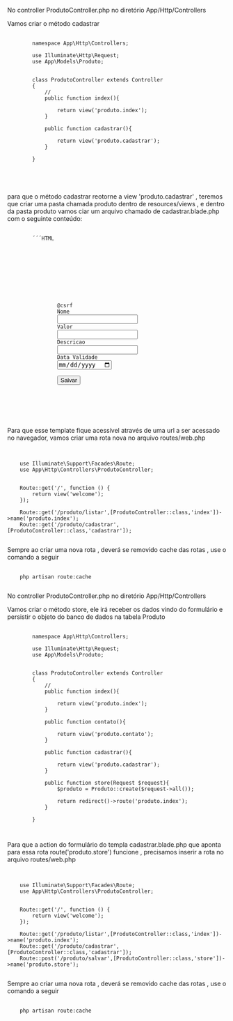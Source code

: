 

No controller ProdutoController.php no diretório App/Http/Controllers

Vamos criar o método cadastrar 


<pre class="language-php">
  <code class="language-php">
		namespace App\Http\Controllers;

		use Illuminate\Http\Request;
		use App\Models\Produto;


		class ProdutoController extends Controller
		{
			//
			public function index(){

				return view('produto.index');
			}
			
			public function cadastrar(){

				return view('produto.cadastrar');
			}

		}


 
  </code>
</pre>

para que o método cadastrar reotorne a view 'produto.cadastrar' , teremos que criar uma pasta chamada produto dentro de resources/views ,
e dentro da pasta produto vamos ciar um arquivo chamado de cadastrar.blade.php com o seguinte conteúdo:

<pre class="language-php">
  <code class="language-php">
		´´´HTML
		<!DOCTYPE html>
		<html lang="en">
		<head>
			<meta charset="UTF-8">
			<meta name="viewport" content="width=device-width, initial-scale=1.0">
			<title>Document</title>
		</head>
		<body>
			<form action="{{ route('produto.store') }}" method="post">
				@csrf
				<label for="">Nome</label>    
				<input type="text" name="nome" id="nome">
				<label for="">Valor</label>
				<input type="text" name="valor" id="valor">
				<label for="">Descricao</label>
				<input type="text" name="descricao" id="descricao">
				<label for="">Data Validade</label>
				<input type="date" name="data_validade" id="data_validade">
				
				<button type="submit">Salvar</button>
			</form>
		</body>
		</html>
  </code>
</pre>

Para que esse  template fique acessível através de uma url a ser acessado no navegador, vamos criar uma rota nova no arquivo routes/web.php

<pre class="language-php">
  <code class="language-php">
	
	use Illuminate\Support\Facades\Route;
	use App\Http\Controllers\ProdutoController;


	Route::get('/', function () {
		return view('welcome');
	});

	Route::get('/produto/listar',[ProdutoController::class,'index'])->name('produto.index');
	Route::get('/produto/cadastrar',[ProdutoController::class,'cadastrar']);
  </code>
</pre>

Sempre ao criar  uma nova rota , deverá se removido cache das rotas , use  o comando a seguir

<pre class="language-php">
  <code class="language-php">
    php artisan route:cache
  </code>
</pre>

No controller ProdutoController.php no diretório App/Http/Controllers

Vamos criar o método store, ele irá receber os dados vindo do formulário e persistir o objeto do banco de dados na tabela Produto

<pre class="language-php">
  <code class="language-php">
		namespace App\Http\Controllers;

		use Illuminate\Http\Request;
		use App\Models\Produto;


		class ProdutoController extends Controller
		{
			//
			public function index(){

				return view('produto.index');
			}

			public function contato(){

				return view('produto.contato');
			}

			public function cadastrar(){

				return view('produto.cadastrar');
			}

			public function store(Request $request){
				$produto = Produto::create($request->all());

				return redirect()->route('produto.index');
			}

		}
 
  </code>
</pre>

Para que a  action do formulário do templa cadastrar.blade.php que aponta para essa rota route('produto.store') funcione , precisamos inserir a  rota
no arquivo routes/web.php

<pre class="language-php">
  <code class="language-php">
	
	use Illuminate\Support\Facades\Route;
	use App\Http\Controllers\ProdutoController;


	Route::get('/', function () {
		return view('welcome');
	});

	Route::get('/produto/listar',[ProdutoController::class,'index'])->name('produto.index');
	Route::get('/produto/cadastrar',[ProdutoController::class,'cadastrar']);
	Route::post('/produto/salvar',[ProdutoController::class,'store'])->name('produto.store');
  </code>
</pre>

Sempre ao criar  uma nova rota , deverá se removido cache das rotas , use  o comando a seguir

<pre class="language-php">
  <code class="language-php">
    php artisan route:cache
  </code>
</pre>